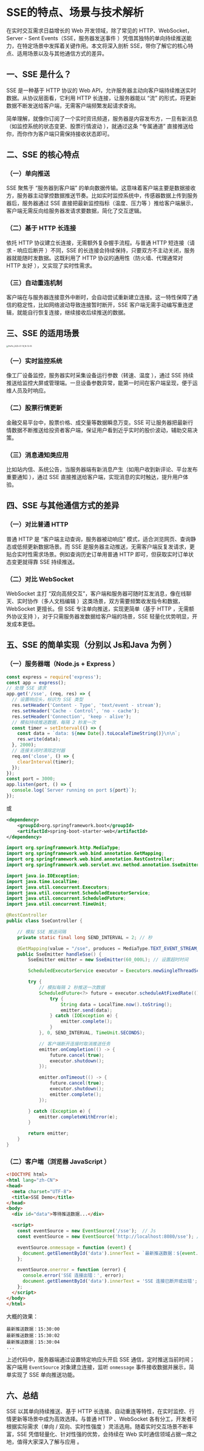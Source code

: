 # SSE的特点、场景与技术解析

在实时交互需求日益增长的 Web 开发领域，除了常见的 HTTP、WebSocket，Server - Sent Events（SSE，服务器发送事件 ）凭借其独特的单向持续推送能力，在特定场景中发挥着关键作用。本文将深入剖析 SSE，带你了解它的核心特点、适用场景以及与其他通信方式的差异。

## 一、SSE 是什么？

SSE 是一种基于 HTTP 协议的 Web API，允许服务器主动向客户端持续推送实时数据。从协议层面看，它利用 HTTP 长连接，让服务器能以 “流” 的形式，将更新数据不断发送给客户端，无需客户端频繁发起请求查询。

简单理解，就像你订阅了一个实时资讯频道，服务器是内容发布方，一旦有新消息（如监控系统的状态变更、股票行情波动 ），就通过这条 “专属通道” 直接推送给你，而你作为客户端只需保持接收状态即可。

## 二、SSE 的核心特点

### （一）单向推送

SSE 聚焦于 “服务器到客户端” 的单向数据传输。这意味着客户端主要是数据接收方，服务器主动掌控数据推送节奏。比如实时监控系统中，传感器数据上传到服务器后，服务器通过 SSE 直接把最新监控指标（温度、压力等 ）推给客户端展示，客户端无需反向给服务器发请求要数据，简化了交互逻辑。

### （二）基于 HTTP 长连接

依托 HTTP 协议建立长连接，无需额外复杂握手流程。与普通 HTTP 短连接（请求 - 响应后断开 ）不同，SSE 的长连接会持续保持，只要双方不主动关闭，服务器就能随时发数据。这既利用了 HTTP 协议的通用性（防火墙、代理通常对 HTTP 友好 ），又实现了实时性需求。

### （三）自动重连机制

客户端在与服务器连接意外中断时，会自动尝试重新建立连接。这一特性保障了通信的稳定性，比如网络波动导致连接暂时断开，SSE 客户端无需手动编写重连逻辑，就能自行恢复连接，继续接收后续推送的数据。

## 三、SSE 的适用场景

<img src="https://cdn.jsdelivr.net/gh/01Petard/imageURL@main/img/202507210010277.png" alt="PixPin_2025-07-19_18-13-05" style="zoom:33%;" />

### （一）实时监控系统

像工厂设备监控，服务器实时采集设备运行参数（转速、温度 ），通过 SSE 持续推送给监控大屏或管理端。一旦设备参数异常，能第一时间在客户端呈现，便于运维人员及时响应。

### （二）股票行情更新

金融交易平台中，股票价格、成交量等数据瞬息万变。SSE 可让服务器把最新行情数据不断推送给投资者客户端，保证用户看到近乎实时的股价波动，辅助交易决策。

### （三）消息通知类应用

比如站内信、系统公告，当服务器端有新消息产生（如用户收到新评论、平台发布重要通知 ），通过 SSE 直接推送给客户端，实现消息的实时触达，提升用户体验。

## 四、SSE 与其他通信方式的差异

### （一）对比普通 HTTP

普通 HTTP 是 “客户端主动查询，服务器被动响应” 模式，适合浏览网页、查询静态或低频更新数据场景。而 SSE 是服务器主动推送，无需客户端反复发请求，更贴合实时性需求场景。例如查询历史订单用普通 HTTP 即可，但获取实时订单状态变更就得靠 SSE 持续推送。

### （二）对比 WebSocket

WebSocket 主打 “双向高频交互”，客户端和服务器可随时互发消息，像在线聊天、实时协作（多人文档编辑 ）这类场景，双方需要频繁收发指令和数据，WebSocket 更擅长。但 SSE 专注单向推送，实现更简单（基于 HTTP ，无需额外协议支持 ），对于只需服务器发数据给客户端的场景，SSE 轻量化优势明显，开发成本更低。

## 五、SSE 的简单实现（分别以 Js和Java 为例 ）

### （一）服务器端（Node.js + Express ）

```javascript
const express = require('express');
const app = express();
// 处理 SSE 请求
app.get('/sse', (req, res) => {
  // 设置响应头，标识为 SSE 类型
  res.setHeader('Content - Type', 'text/event - stream');
  res.setHeader('Cache - Control', 'no - cache');
  res.setHeader('Connection', 'keep - alive'); 
  // 模拟持续推送数据，每隔 2 秒发一次
  const timer = setInterval(() => {
    const data = `data: ${new Date().toLocaleTimeString()}\n\n`;
    res.write(data); 
  }, 2000);
  // 连接关闭时清除定时器
  req.on('close', () => {
    clearInterval(timer);
  });
});
const port = 3000;
app.listen(port, () => {
  console.log(`Server running on port ${port}`);
});
```

或

```xml
<dependency>
    <groupId>org.springframework.boot</groupId>
    <artifactId>spring-boot-starter-web</artifactId>
</dependency>
```

```java
import org.springframework.http.MediaType;
import org.springframework.web.bind.annotation.GetMapping;
import org.springframework.web.bind.annotation.RestController;
import org.springframework.web.servlet.mvc.method.annotation.SseEmitter;

import java.io.IOException;
import java.time.LocalTime;
import java.util.concurrent.Executors;
import java.util.concurrent.ScheduledExecutorService;
import java.util.concurrent.ScheduledFuture;
import java.util.concurrent.TimeUnit;

@RestController
public class SseController {

    // 模拟 SSE 推送间隔
    private static final long SEND_INTERVAL = 2; // 秒

    @GetMapping(value = "/sse", produces = MediaType.TEXT_EVENT_STREAM_VALUE)
    public SseEmitter handleSse() {
        SseEmitter emitter = new SseEmitter(60_000L); // 设置超时时间

        ScheduledExecutorService executor = Executors.newSingleThreadScheduledExecutor();

        try {
            // 模拟每隔 2 秒推送一次数据
            ScheduledFuture<?> future = executor.scheduleAtFixedRate(() -> {
                try {
                    String data = LocalTime.now().toString();
                    emitter.send(data);
                } catch (IOException e) {
                    emitter.complete();
                }
            }, 0, SEND_INTERVAL, TimeUnit.SECONDS);

            // 客户端断开连接时取消推送任务
            emitter.onCompletion(() -> {
                future.cancel(true);
                executor.shutdown();
            });

            emitter.onTimeout(() -> {
                future.cancel(true);
                executor.shutdown();
                emitter.complete();
            });

        } catch (Exception e) {
            emitter.completeWithError(e);
        }

        return emitter;
    }
}
```

### （二）客户端（浏览器 JavaScript ）

```html
<!DOCTYPE html>
<html lang="zh-CN">
<head>
  <meta charset="UTF-8">
  <title>SSE Demo</title>
</head>
<body>
  <div id="data">等待推送数据...</div>

  <script>
    const eventSource = new EventSource('/sse');  // Js
    const eventSource = new EventSource('http://localhost:8080/sse'); // Java

    eventSource.onmessage = function (event) {
      document.getElementById('data').innerText = `最新推送数据：${event.data}`;
    };

    eventSource.onerror = function (error) {
      console.error('SSE 连接出错：', error);
      document.getElementById('data').innerText = 'SSE 连接已断开或出错';
    };
  </script>
</body>
</html>
```

大概的效果：

```
最新推送数据：15:30:00
最新推送数据：15:30:02
最新推送数据：15:30:04
...
```

上述代码中，服务器端通过设置特定响应头开启 SSE 通信，定时推送当前时间；客户端用 `EventSource` 对象建立连接，监听 `onmessage` 事件接收数据并展示，简单实现了 SSE 单向推送功能。

## 六、总结

SSE 以其单向持续推送、基于 HTTP 长连接、自动重连等特性，在实时监控、行情更新等场景中成为高效选择。与普通 HTTP 、WebSocket 各有分工，开发者可根据实际需求（单向 / 双向、实时性强度 ）灵活选用。随着实时交互场景不断丰富，SSE 凭借轻量化、针对性强的优势，会持续在 Web 实时通信领域占据一席之地，值得大家深入了解与应用 。
